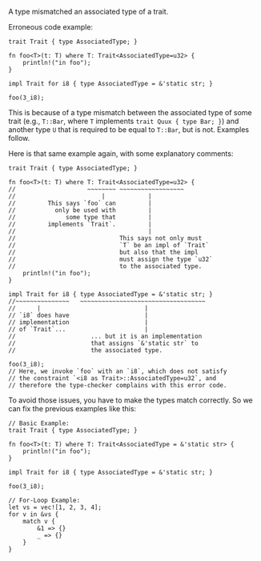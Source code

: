 A type mismatched an associated type of a trait.

Erroneous code example:

```compile_fail,E0271
trait Trait { type AssociatedType; }

fn foo<T>(t: T) where T: Trait<AssociatedType=u32> {
    println!("in foo");
}

impl Trait for i8 { type AssociatedType = &'static str; }

foo(3_i8);
```

This is because of a type mismatch between the associated type of some
trait (e.g., `T::Bar`, where `T` implements `trait Quux { type Bar; }`)
and another type `U` that is required to be equal to `T::Bar`, but is not.
Examples follow.

Here is that same example again, with some explanatory comments:

```compile_fail,E0271
trait Trait { type AssociatedType; }

fn foo<T>(t: T) where T: Trait<AssociatedType=u32> {
//                    ~~~~~~~~ ~~~~~~~~~~~~~~~~~~
//                        |            |
//         This says `foo` can         |
//           only be used with         |
//              some type that         |
//         implements `Trait`.         |
//                                     |
//                             This says not only must
//                             `T` be an impl of `Trait`
//                             but also that the impl
//                             must assign the type `u32`
//                             to the associated type.
    println!("in foo");
}

impl Trait for i8 { type AssociatedType = &'static str; }
//~~~~~~~~~~~~~~~   ~~~~~~~~~~~~~~~~~~~~~~~~~~~~~~~~~~~
//      |                             |
// `i8` does have                     |
// implementation                     |
// of `Trait`...                      |
//                     ... but it is an implementation
//                     that assigns `&'static str` to
//                     the associated type.

foo(3_i8);
// Here, we invoke `foo` with an `i8`, which does not satisfy
// the constraint `<i8 as Trait>::AssociatedType=u32`, and
// therefore the type-checker complains with this error code.
```

To avoid those issues, you have to make the types match correctly.
So we can fix the previous examples like this:

```
// Basic Example:
trait Trait { type AssociatedType; }

fn foo<T>(t: T) where T: Trait<AssociatedType = &'static str> {
    println!("in foo");
}

impl Trait for i8 { type AssociatedType = &'static str; }

foo(3_i8);

// For-Loop Example:
let vs = vec![1, 2, 3, 4];
for v in &vs {
    match v {
        &1 => {}
        _ => {}
    }
}
```
